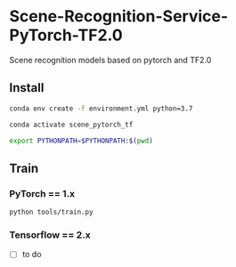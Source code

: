# Scene-Recognition-Service-PyTorch-TF2.0

Scene recognition models based on pytorch and TF2.0

## Install

```bash
conda env create -f environment.yml python=3.7

conda activate scene_pytorch_tf

export PYTHONPATH=$PYTHONPATH:$(pwd)
```

## Train

### PyTorch == 1.x

```bash
python tools/train.py
```

### Tensorflow == 2.x

- [ ] to do
